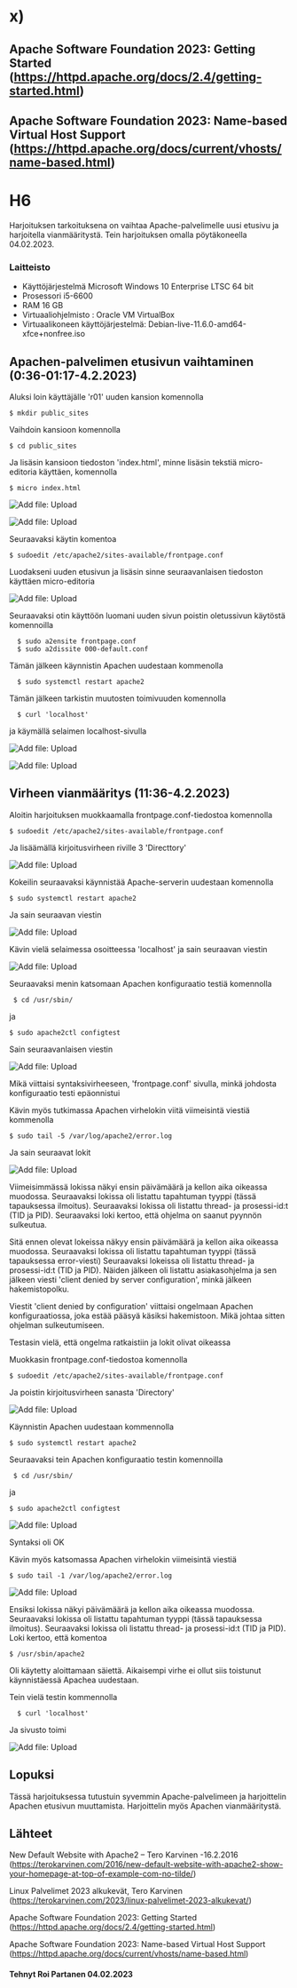# x)

 
 
 
 
## 	 Apache Software Foundation 2023: Getting Started (https://httpd.apache.org/docs/2.4/getting-started.html)



## Apache Software Foundation 2023: Name-based Virtual Host Support (https://httpd.apache.org/docs/current/vhosts/name-based.html)
 


 # H6
 Harjoituksen tarkoituksena on vaihtaa Apache-palvelimelle uusi etusivu ja harjoitella vianmääritystä. Tein harjoituksen omalla pöytäkoneella 04.02.2023.
 

 
 
### Laitteisto
 
* Käyttöjärjestelmä	Microsoft Windows 10 Enterprise LTSC 64 bit
* Prosessori i5-6600
* RAM 16 GB
* Virtuaaliohjelmisto : Oracle VM VirtualBox
* Virtuaalikoneen käyttöjärjestelmä: Debian-live-11.6.0-amd64-xfce+nonfree.iso





## Apachen-palvelimen etusivun vaihtaminen (0:36-01:17-4.2.2023)

Aluksi loin käyttäjälle 'r01' uuden kansion komennolla

    $ mkdir public_sites
    
Vaihdoin kansioon komennolla

    $ cd public_sites
       
 Ja  lisäsin kansioon tiedoston 'index.html', minne lisäsin tekstiä micro-editoria käyttäen, komennolla
 
    $ micro index.html
    
 ![Add file: Upload](/ss/microsite.PNG)   
 
  ![Add file: Upload](/ss/path.PNG)  
    
Seuraavaksi käytin komentoa

    $ sudoedit /etc/apache2/sites-available/frontpage.conf
    
  Luodakseni uuden etusivun ja lisäsin sinne seuraavanlaisen tiedoston käyttäen micro-editoria
  
  ![Add file: Upload](/ss/virtualhostfile.PNG)  
  
  Seuraavaksi otin käyttöön luomani uuden sivun poistin oletussivun käytöstä komennoilla
  
      $ sudo a2ensite frontpage.conf
      $ sudo a2dissite 000-default.conf
      
   Tämän jälkeen käynnistin Apachen uudestaan kommenolla
   
      $ sudo systemctl restart apache2
      
   Tämän jälkeen tarkistin muutosten toimivuuden komennolla
   
      $ curl 'localhost'
      
   ja käymällä selaimen localhost-sivulla
   
   ![Add file: Upload](/ss/curllocalhost.PNG)
   
   ![Add file: Upload](/ss/localtest.PNG)
      

## Virheen vianmääritys  (11:36-4.2.2023)

Aloitin harjoituksen muokkaamalla frontpage.conf-tiedostoa komennolla

    $ sudoedit /etc/apache2/sites-available/frontpage.conf
    
    
 Ja lisäämällä kirjoitusvirheen riville 3 'Directtory' 
 
   ![Add file: Upload](/ss/ss6.1.PNG)  
   
  Kokeilin seuraavaksi käynnistää Apache-serverin uudestaan komennolla 
  
    $ sudo systemctl restart apache2
    
  Ja sain seuraavan viestin
   
   ![Add file: Upload](/ss/ss6.2.PNG)  
      
 
   
 Kävin vielä selaimessa osoitteessa 'localhost' ja sain seuraavan viestin
  
  
   ![Add file: Upload](/ss/ss6.3.PNG)  
   
   
   Seuraavaksi menin katsomaan Apachen konfiguraatio testiä komennolla
   
     $ cd /usr/sbin/
     
 ja
 
    $ sudo apache2ctl configtest
    
Sain seuraavanlaisen viestin

![Add file: Upload](/ss/ss6.4.PNG)
 
Mikä viittaisi syntaksivirheeseen, 'frontpage.conf' sivulla, minkä johdosta konfiguraatio testi epäonnistui

Kävin myös tutkimassa Apachen virhelokin viitä viimeisintä viestiä kommenolla 

    $ sudo tail -5 /var/log/apache2/error.log
    
 Ja sain seuraavat lokit
   
![Add file: Upload](/ss/ss6.6.PNG)

Viimeisimmässä lokissa näkyi ensin päivämäärä ja kellon aika oikeassa muodossa. Seuraavaksi lokissa oli listattu tapahtuman tyyppi (tässä tapauksessa ilmoitus). Seuraavaksi lokissa oli listattu thread- ja prosessi-id:t (TID ja PID). Seuraavaksi loki kertoo, että ohjelma on saanut pyynnön sulkeutua. 

Sitä ennen olevat lokeissa näkyy ensin päivämäärä ja kellon aika oikeassa muodossa. Seuraavaksi lokissa oli listattu tapahtuman tyyppi (tässä tapauksessa error-viesti) Seuraavaksi lokeissa oli listattu thread- ja prosessi-id:t (TID ja PID). Näiden jälkeen oli listattu asiakasohjelma ja sen jälkeen  viesti 'client denied by server configuration', minkä jälkeen hakemistopolku.

Viestit 'client denied by configuration'  viittaisi ongelmaan Apachen konfiguraatiossa, joka estää pääsyä käsiksi hakemistoon. Mikä johtaa sitten ohjelman sulkeutumiseen.

Testasin vielä, että ongelma ratkaistiin ja lokit olivat oikeassa

Muokkasin frontpage.conf-tiedostoa komennolla

    $ sudoedit /etc/apache2/sites-available/frontpage.conf

Ja poistin kirjoitusvirheen sanasta 'Directory'

![Add file: Upload](/ss/ss6.7.PNG)

Käynnistin Apachen uudestaan kommennolla

    $ sudo systemctl restart apache2

Seuraavaksi tein Apachen konfiguraatio testin komennoilla

   
     $ cd /usr/sbin/
     
 ja
 
    $ sudo apache2ctl configtest
    
    
   ![Add file: Upload](/ss/ss6.8.PNG)   
   
  Syntaksi oli OK
 
 Kävin myös katsomassa Apachen virhelokin viimeisintä viestiä
 
    $ sudo tail -1 /var/log/apache2/error.log
    
  ![Add file: Upload](/ss/ss6.10.PNG)  
  
 Ensiksi lokissa näkyi päivämäärä ja kellon aika oikeassa muodossa. Seuraavaksi lokissa oli listattu tapahtuman tyyppi (tässä tapauksessa ilmoitus). Seuraavaksi lokissa oli listattu thread- ja prosessi-id:t (TID ja PID). Loki kertoo, että komentoa  
  
    $ /usr/sbin/apache2
    
  Oli käytetty aloittamaan säiettä. Aikaisempi virhe ei ollut siis toistunut käynnistäessä Apachea uudestaan.
 

  
  Tein vielä testin kommennolla
  
      $ curl 'localhost'
      
 Ja sivusto toimi
 
 ![Add file: Upload](/ss/ss6.9.PNG)  


 ## Lopuksi 
 
 Tässä harjoituksessa tutustuin syvemmin Apache-palvelimeen ja harjoittelin Apachen etusivun muuttamista. Harjoittelin myös Apachen vianmääritystä.
 
 
## Lähteet



New Default Website with Apache2 – Tero Karvinen -16.2.2016 (https://terokarvinen.com/2016/new-default-website-with-apache2-show-your-homepage-at-top-of-example-com-no-tilde/)

Linux Palvelimet 2023 alkukevät, Tero Karvinen (https://terokarvinen.com/2023/linux-palvelimet-2023-alkukevat/)

Apache Software Foundation 2023: Getting Started (https://httpd.apache.org/docs/2.4/getting-started.html)

Apache Software Foundation 2023: Name-based Virtual Host Support (https://httpd.apache.org/docs/current/vhosts/name-based.html)



#### Tehnyt Roi Partanen 04.02.2023
